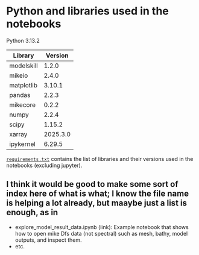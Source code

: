 # Python and libraries used in the notebooks

Python 3.13.2

Library | Version
--- | ---
modelskill | 1.2.0
mikeio | 2.4.0
matplotlib | 3.10.1
pandas | 2.2.3
mikecore | 0.2.2
numpy | 2.2.4
scipy | 1.15.2
xarray | 2025.3.0
ipykernel | 6.29.5

[`requirements.txt`](requirements.txt) contains the list of libraries and their versions used in the notebooks (excluding jupyter).


## I think it would be good to make some sort of index here of what is what; I know the file name is helping a lot already, but maaybe just a list is enough, as in  
* explore_model_result_data.ipynb (link): Example notebook that shows how to open mike Dfs data (not spectral) such as mesh, bathy, model outputs, and inspect them.
* etc.  